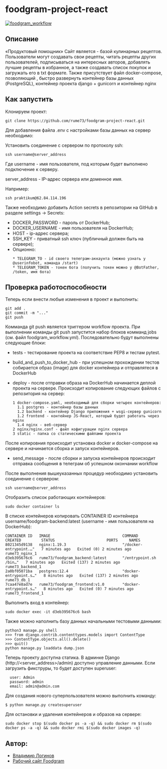 # foodgram-project-react

[![foodgram_workflow](https://github.com/rume73/foodgram-project-react/actions/workflows/foodgram_workflow.yml/badge.svg)](https://github.com/rume73/foodgram-project-react/actions/workflows/foodgram_workflow.yml)


## Описание
«Продуктовый помощник»
Сайт является - базой кулинарных рецептов. Пользователи могут создавать свои рецепты, читать рецепты других пользователей, подписываться на интересных авторов, добавлять лучшие рецепты в избранное, а также создавать список покупок и загружать его в txt формате. Также присутствует файл docker-compose, позволяющий , быстро развернуть контейнер базы данных (PostgreSQL), контейнер проекта django + gunicorn и контейнер nginx

## Как запустить
Клонируем проект: 
```
git clone https://github.com/rume73/foodgram-project-react.git
```
Для добавления файла .env с настройками базы данных на сервер необходимо:

Установить соединение с сервером по протоколу ssh:

  ```
  ssh username@server_address
  ```

Где username - имя пользователя, под которым будет выполнено подключение к серверу.

server_address - IP-адрес сервера или доменное имя.

Например:

  ```
  ssh praktikum@62.84.114.196
  ```

Также необходимо добавить Action secrets в репозитории на GitHub в разделе settings -> Secrets:

* DOCKER_PASSWORD - пароль от DockerHub;
* DOCKER_USERNAME - имя пользователя на DockerHub;
* HOST - ip-адрес сервера;
* SSH_KEY - приватный ssh ключ (публичный должен быть на сервере);
* Опционно:
   ```
  * TELEGRAM_TO - id своего телеграм-аккаунта (можно узнать у @userinfobot, команда /start)
  * TELEGRAM_TOKEN - токен бота (получить токен можно у @BotFather, /token, имя бота)
   ```
## Проверка работоспособности
Теперь если внести любые изменения в проект и выполнить:

  ```
  git add .
  git commit -m "..."
  git push
  ```


Комманда git push является триггером workflow проекта. При выполнении команды git push запустится набор блоков комманд jobs (см. файл foodgram_workflow.yml). Последовательно будут выполнены следующие блоки:
  
  * tests - тестирование проекта на соответствие PEP8 и тестам pytest.

  * build_and_push_to_docker_hub - при успешном прохождении тестов собирается образ (image) для docker контейнера и отправлятеся в DockerHub

  * deploy - после отправки образа на DockerHub начинается деплой проекта на сервере. Происходит копирование следующих файлов с репозитория на сервер:
  
    ```
    1 docker-compose.yaml, необходимый для сборки четырех контейнеров:
      1.1 postgres - контейнер базы данных
      1.2 backend - контейнер Django приложения + wsgi-сервер gunicorn
      1.2 frontend - контейнер JS-React, который будет работать через nginx
      1.4 nginx - веб-сервер
    2 nginx/nginx.conf - файл кофигурации nginx сервера
    3 static - папка со статическими файлами проекта
    ```

После копировния происходит установка docker и docker-compose на сервере и начинается сборка и запуск контейнеров.

* send_message - после сборки и запуска контейнеров происходит отправка сообщения в телеграм об успешном окончании workflow

После выполнения вышеуказанных процедур необходимо установить соединение с сервером:

  ```
  ssh username@server_address
  ```

Отобразить список работающих контейнеров:

  ```
  sudo docker container ls
  ```

В списке контейнеров копировать CONTAINER ID контейнера username/foodgram-backend:latest (username - имя пользователя на DockerHub):

  ```
  CONTAINER ID   IMAGE                                COMMAND                  CREATED         STATUS                       PORTS     NAMES
8021345d9138   nginx:1.19.3                         "/docker-entrypoint.…"   7 minutes ago   Exited (0) 2 minutes ago               rume73_nginx_1
d3eb395676c6   rume73/foodgram_backend:latest       "/entrypoint.sh /bin…"   7 minutes ago   Exited (137) 2 minutes ago             rume73_backend_1
2a0bf05071ba   postgres:12.4                        "docker-entrypoint.s…"   8 minutes ago   Exited (137) 2 minutes ago             rume73_db_1
7caa47e8ad7e   rume73/foodgram_frontend:v1.0        "docker-entrypoint.s…"   8 minutes ago   Exited (0) 7 minutes ago               rume73_frontend_1
  ```

Выполнить вход в контейнер:

  ```
  sudo docker exec -it d3eb395676c6 bash
  ```

Также можно наполнить базу данных начальными тестовыми данными:

  ```
  python3 manage.py shell
  >>> from django.contrib.contenttypes.models import ContentType
  >>> ContentType.objects.all().delete()
  >>> quit()
  python manage.py loaddata dump.json
  ```
Теперь проекту доступна статика. В админке Django (http://<server_address>/admin) доступно управление данными. Если загрузить фикструры, то будет доступен superuser:

```
  user: Admin
  password: admin
  email: admin@admin.com
```

Для создания нового суперпользователя можно выполнить команду:

  ```
  $ python manage.py createsuperuser
  ```
  
Для остановки и удаления контейнеров и образов на сервере:

  ```
  sudo docker stop $(sudo docker ps -a -q) && sudo docker rm $(sudo docker ps -a -q) && sudo docker rmi $(sudo docker images -q)
  ```

## Автор:

* [Владимир Логинов](https://github.com/rume73)
* [Рабочий сайт Foodgram](http://62.84.114.196) 

